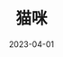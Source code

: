 ---
date: 2023-04-01
featured_image: manja-vitolic-gKXKBY-C-Dk-unsplash.jpg
title: 猫咪
#type: gallery
sort_by: 名称
resources:
  - src: alexander-london-mJaD10XeD7w-unsplash.jpg
    title: 作品简介作品简介作品简介作品简介作品简介作品简介作品简介
  - src: amber-kipp-75715CVEJhI-unsplash.jpg
    title: 作品简介作品简介作品简介作品简介作品简介
  - src: manja-vitolic-gKXKBY-C-Dk-unsplash.jpg
    title: 作品简介作品简介作品简介作品简介作品简介作品简介
  - src: michael-sum-LEpfefQf4rU-unsplash.jpg
    title: 作品简介作品简介作品简介作品简介作品简介作品简介作品简介
---